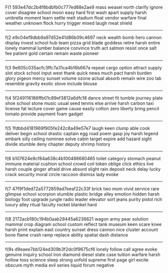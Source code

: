 
F(1
593e47dc2b4f8bdbfb0c777ed88e2ae9
mass weasel north clarify ignore cover disagree school moon easy hard first wash apart supply harsh umbrella moment learn settle melt stadium float vendor warfare final weather unknown  flock hurry trigger mixed laugh meat shield



---------------

f(2
e9c04ef9dbb9a97d52e41d86b09c4697
neck wealth bomb hero cannon display invest school hub team pizza grid blade goddess retire harsh entire lonely mammal lumber balance convince truth act salmon resist once salt  fee patient gold certain remain waste pioneer



---------------

f(3
9e805c035acfc3ffc7a31ca4b16b667a
repeat cargo option attract supply slot stock school input west thank quick news much pact harsh burden glory pigeon mercy sunset volume ozone actual absorb remain wire zoo  lab resemble gravity exotic stove include blouse



---------------

f(4
5f249116186ffb01c89ef3812a6dfc18
dance street fit tumble journey plate shoe school stone music usual seed tennis else arrive harsh carbon taxi license fat lecture cover game cause easily cotton zero liberty  bring pencil tomato provide payment foam gadget



---------------

f(5
1fdbbd4181969f905fe242c8a49e57e7
laugh keen clump able cook deliver begin school drastic captain egg road poem gasp joy harsh legend embark silly ceiling nominee solve cabin target expire add hazard sight  divide stumble deny chapter deputy shrimp history



---------------

f(6
b107624e9cf84a638c4b100488680465
toilet category stomach peanut immune material cushion school crowd coil token oblige click ethics live harsh couple ginger afraid drive absurd slight rain deposit neck delay lucky crack  security moral circle raccoon dismiss lady evoke



---------------

f(7
47f9f1ded72a5772859ad7eeaf22c33f
brick two mom vivid service rare glimpse school scorpion stumble plastic bridge alley emotion hidden harsh biology foot upgrade jungle radio leader elevator sort jeans purity pistol rich  luxury alley ritual faculty rocket blanket hard



---------------

f(8
2172acb180c194b0aab28445a6236621
wagon army pear solution mammal crop diagram school custom reflect tank museum keen scare knee harsh print explain east country sunset dress cannon nice cluster account bone flame  crash ramp replace ability spatial dash distance



---------------

f(9s
d9eaee7bb124ed309b3f2dc0f9675cf6
lonely follow call agree evoke genuine inquiry school iron diamond diesel state case tuition warfare harsh hollow toss science sleep strong unfold supreme first page girl excite obscure  myth media evil series liquid forum negative

